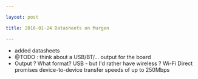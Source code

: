 ```yaml
---

layout: post

title: 2016-01-24 Datasheets on Murgen

---
```



-   added datasheets
-   @TODO : think about a USB/BT/... output for the board
-   Output ? What format? USB - but I'd rather have wireless ? Wi-Fi
    Direct promises device-to-device transfer speeds of up to 250Mbps

